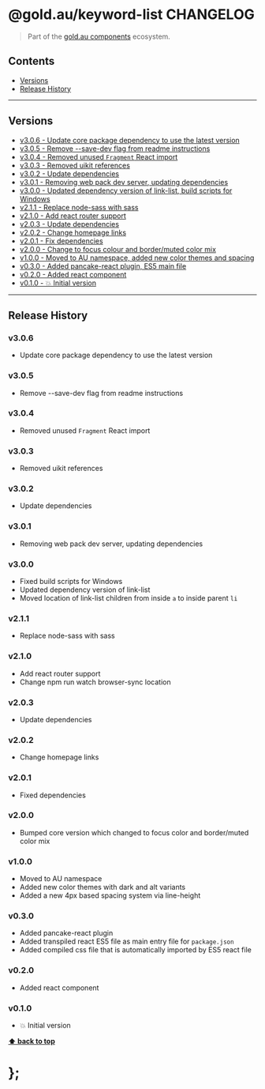 @gold.au/keyword-list CHANGELOG
======================

> Part of the [gold.au components](https://github.com/designsystemau/gold-design-system/) ecosystem.


## Contents

* [Versions](#install)
* [Release History](#release-history)


----------------------------------------------------------------------------------------------------------------------------------------------------------------


## Versions

* [v3.0.6 - Update core package dependency to use the latest version](#v306)
* [v3.0.5 - Remove --save-dev flag from readme instructions](#v305)
* [v3.0.4 - Removed unused `Fragment` React import](#v304)
* [v3.0.3 - Removed uikit references](#v303)
* [v3.0.2 - Update dependencies](#v302)
* [v3.0.1 - Removing web pack dev server, updating dependencies](#v301)
* [v3.0.0 - Updated dependency version of link-list, build scripts for Windows](#v300)
* [v2.1.1 - Replace node-sass with sass](#v211)
* [v2.1.0 - Add react router support](#v210)
* [v2.0.3 - Update dependencies](#v203)
* [v2.0.2 - Change homepage links](#v202)
* [v2.0.1 - Fix dependencies](#v201)
* [v2.0.0 - Change to focus colour and border/muted color mix](#v200)
* [v1.0.0 - Moved to AU namespace, added new color themes and spacing](#v100)
* [v0.3.0 - Added pancake-react plugin, ES5 main file](#v030)
* [v0.2.0 - Added react component](#v020)
* [v0.1.0 - 💥 Initial version](#v010)


----------------------------------------------------------------------------------------------------------------------------------------------------------------


## Release History

### v3.0.6

- Update core package dependency to use the latest version


### v3.0.5

- Remove --save-dev flag from readme instructions


### v3.0.4

- Removed unused `Fragment` React import


### v3.0.3

- Removed uikit references


### v3.0.2

- Update dependencies


### v3.0.1

- Removing web pack dev server, updating dependencies


### v3.0.0

- Fixed build scripts for Windows
- Updated dependency version of link-list
- Moved location of link-list children from inside `a` to inside parent `li`


### v2.1.1

- Replace node-sass with sass


### v2.1.0

- Add react router support
- Change npm run watch browser-sync location


### v2.0.3

- Update dependencies


### v2.0.2

- Change homepage links


### v2.0.1

- Fixed dependencies


### v2.0.0

- Bumped core version which changed to focus color and border/muted color mix


### v1.0.0

- Moved to AU namespace
- Added new color themes with dark and alt variants
- Added a new 4px based spacing system via line-height


### v0.3.0

- Added pancake-react plugin
- Added transpiled react ES5 file as main entry file for `package.json`
- Added compiled css file that is automatically imported by ES5 react file


### v0.2.0

- Added react component


### v0.1.0

- 💥 Initial version


**[⬆ back to top](#contents)**


# };
